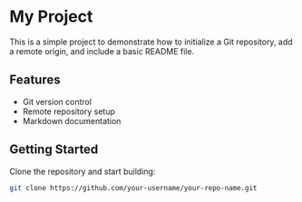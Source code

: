 # My Project

This is a simple project to demonstrate how to initialize a Git repository, add a remote origin, and include a basic README file.

## Features

- Git version control
- Remote repository setup
- Markdown documentation

## Getting Started

Clone the repository and start building:

```bash
git clone https://github.com/your-username/your-repo-name.git
